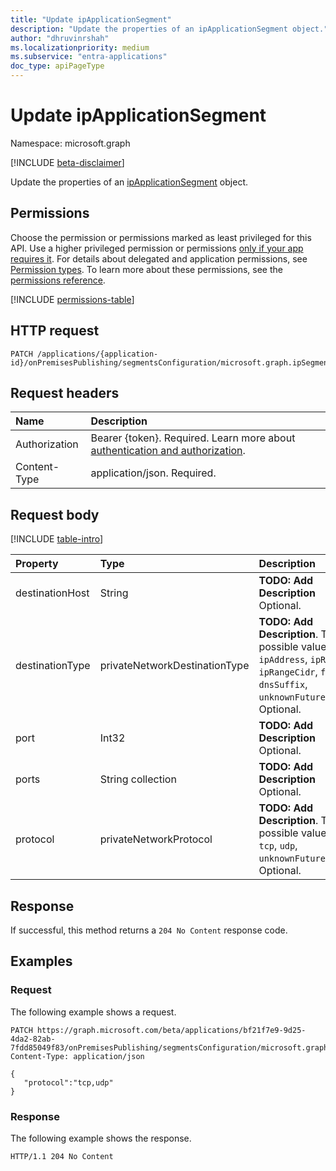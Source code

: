 ```yaml
---
title: "Update ipApplicationSegment"
description: "Update the properties of an ipApplicationSegment object."
author: "dhruvinrshah"
ms.localizationpriority: medium
ms.subservice: "entra-applications"
doc_type: apiPageType
---
```


# Update ipApplicationSegment

Namespace: microsoft.graph

[!INCLUDE [beta-disclaimer](../../includes/beta-disclaimer.md)]

Update the properties of an [ipApplicationSegment](../resources/ipapplicationsegment.md) object.

## Permissions

Choose the permission or permissions marked as least privileged for this API. Use a higher privileged permission or permissions [only if your app requires it](/graph/permissions-overview#best-practices-for-using-microsoft-graph-permissions). For details about delegated and application permissions, see [Permission types](/graph/permissions-overview#permission-types). To learn more about these permissions, see the [permissions reference](/graph/permissions-reference).

<!-- {
  "blockType": "permissions",
  "name": "ipapplicationsegment-update-permissions"
}
-->
[!INCLUDE [permissions-table](../includes/permissions/ipapplicationsegment-update-permissions.md)]

## HTTP request

<!-- {
  "blockType": "ignored"
}
-->
``` http
PATCH /applications/{application-id}/onPremisesPublishing/segmentsConfiguration/microsoft.graph.ipSegmentConfiguration/applicationSegments/{ipApplicationSegmentID}
```

## Request headers

|Name|Description|
|:---|:---|
|Authorization|Bearer {token}. Required. Learn more about [authentication and authorization](/graph/auth/auth-concepts).|
|Content-Type|application/json. Required.|

## Request body

[!INCLUDE [table-intro](../../includes/update-property-table-intro.md)]

|Property|Type|Description|
|:---|:---|:---|
|destinationHost|String|**TODO: Add Description** Optional.|
|destinationType|privateNetworkDestinationType|**TODO: Add Description**. The possible values are: `ipAddress`, `ipRange`, `ipRangeCidr`, `fqdn`, `dnsSuffix`, `unknownFutureValue`. Optional.|
|port|Int32|**TODO: Add Description** Optional.|
|ports|String collection|**TODO: Add Description** Optional.|
|protocol|privateNetworkProtocol|**TODO: Add Description**. The possible values are: `tcp`, `udp`, `unknownFutureValue`. Optional.|



## Response

If successful, this method returns a `204 No Content` response code.

## Examples

### Request

The following example shows a request.
<!-- {
  "blockType": "request",
  "name": "update_ipapplicationsegment"
}
-->
``` http
PATCH https://graph.microsoft.com/beta/applications/bf21f7e9-9d25-4da2-82ab-7fdd85049f83/onPremisesPublishing/segmentsConfiguration/microsoft.graph.ipSegmentConfiguration/applicationSegments/{segmentID}
Content-Type: application/json

{ 
   "protocol":"tcp,udp" 
} 
```


### Response

The following example shows the response.
<!-- {
  "blockType": "response",
  "truncated": true
}
-->
``` http
HTTP/1.1 204 No Content
```

